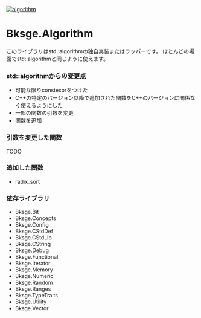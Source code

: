 ﻿[![algorithm](https://github.com/myoukaku/bksge/actions/workflows/algorithm.yml/badge.svg)](https://github.com/myoukaku/bksge/actions/workflows/algorithm.yml)

# Bksge.Algorithm

このライブラリはstd::algorithmの独自実装またはラッパーです。
ほとんどの場面でstd::algorithmと同じように使えます。

### std::algorithmからの変更点

* 可能な限りconstexprをつけた
* C++の特定のバージョン以降で追加された関数をC++のバージョンに関係なく使えるようにした
* 一部の関数の引数を変更
* 関数を追加

### 引数を変更した関数

TODO

### 追加した関数

* radix_sort

### 依存ライブラリ

* Bksge.Bit
* Bksge.Concepts
* Bksge.Config
* Bksge.CStdDef
* Bksge.CStdLib
* Bksge.CString
* Bksge.Debug
* Bksge.Functional
* Bksge.Iterator
* Bksge.Memory
* Bksge.Numeric
* Bksge.Random
* Bksge.Ranges
* Bksge.TypeTraits
* Bksge.Utility
* Bksge.Vector

